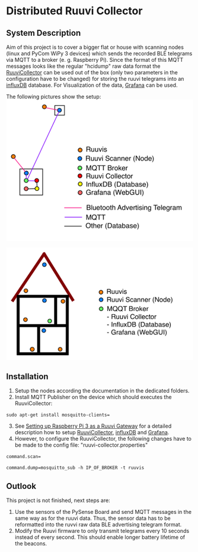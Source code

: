 # Distributed Ruuvi Collector

## System Description
Aim of this project is to cover a bigger flat or house with scanning nodes (linux and PyCom WiPy 3 devices) which sends the recorded BLE  telegrams via MQTT to a broker (e. g. Raspberry Pi). Since the format of this MQTT messages looks like the regular "hcidump" raw data format the [RuuviCollector](https://github.com/Scrin/RuuviCollector) can be used out of the box (only two parameters in the configuration have to be changed) for storing the ruuvi telegrams into an [influxDB](https://github.com/influxdata/influxdb)  database. For Visualization of the data, [Grafana](https://grafana.com) can be used. 

The following pictures show the setup:
[![System Architecture](system_architecture_ruuvi.png)]()

[![Example](house_ruuvi.png)]()

## Installation
1. Setup the nodes according the documentation in the dedicated folders. 
2. Install MQTT Publisher on the device which should executes the RuuviCollector:
 <pre><code>sudo apt-get install mosquitto-clients=</code></pre>
3. See [Setting up Raspberry Pi 3 as a Ruuvi Gateway](https://blog.ruuvi.com/rpi-gateway-6e4a5b676510) for a detailed description how to setup [RuuviCollector](https://github.com/Scrin/RuuviCollector), [influxDB](https://github.com/influxdata/influxdb) and [Grafana](https://grafana.com).
4. However, to configure the RuuviCollector, the following changes have to be made to the config file: "ruuvi-collector.properties"

<pre><code>command.scan=</code></pre>
<pre><code>command.dump=mosquitto_sub -h IP_OF_BROKER -t ruuvis</code></pre>

## Outlook
This project is not finished, next steps are:
1. Use the sensors of the PySense Board and send MQTT messages in the same way as for the ruuvi data. Thus, the sensor data has to be reformatted into the ruvvi raw data BLE advertising telegram format. 
2. Modify the Ruuvi firmware to only transmit telegrams every 10 seconds instead of every second. This should enable longer battery lifetime of the beacons.

